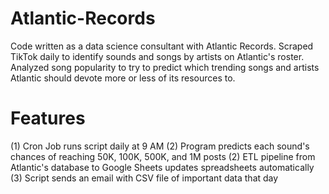 # Atlantic-Records
Code written as a data science consultant with Atlantic Records. Scraped TikTok daily to identify sounds and songs by artists on Atlantic's roster. Analyzed song popularity to try to predict which trending songs and artists Atlantic should devote more or less of its resources to.

# Features
(1) Cron Job runs script daily at 9 AM
(2) Program predicts each sound's chances of reaching 50K, 100K, 500K, and 1M posts
(2) ETL pipeline from Atlantic's database to Google Sheets updates spreadsheets automatically
(3) Script sends an email with CSV file of important data that day

